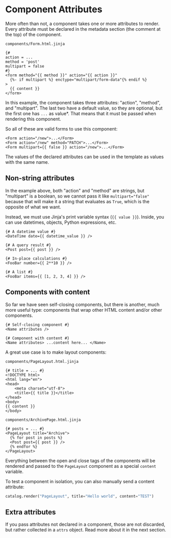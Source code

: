 # Component Attributes

More often than not, a component takes one or more attributes to render. Every attribute must be declared in the metadata section (the comment at the top) of the component.

`components/Form.html.jinja`
```html+jinja
{#
action = ...
method = 'post'
multipart = false
#}
<form method="{{ method }}" action="{{ action }}"
  {%- if multipart %} enctype="multipart/form-data"{% endif %}
>
  {{ content }}
</form>
```

In this example, the component takes three attributes: "action", "method", and "multipart". The last two have a default value,
so they are optional, but the first one has `...` as value*. That means that it must be passed when rendering this component.

So all of these are valid forms to use this component:

```html+jinja
<Form action="/new">...</Form>
<Form action="/new" method="PATCH">...</Form>
<Form multipart={{ false }} action="/new">...</Form>
```

The values of the declared attributes can be used in the template as values with the same name.


## Non-string attributes

In the example above, both "action" and "method" are strings, but "multipart" is a boolean, so we cannot pass it like `multipart="false"`
because that will make it a string that evaluates as `True`, which is the opposite of what we want.

Instead, we must use Jinja's print variable syntax (`{{ value }}`). Inside, you can use datetimes, objects, Python expressions, etc.

```html+jinja
{# A datetime value #}
<DateTime date={{ datetime_value }} />

{# A query result #}
<Post post={{ post }} />

{# In-place calculations #}
<FooBar number={{ 2**10 }} />

{# A list #}
<FooBar items={{ [1, 2, 3, 4] }} />
```


## Components with content

So far we have seen self-closing components, but there is another, much more useful type: components that wrap other HTML content and/or other components.

```html+jinja
{# Self-closing component #}
<Name attributes />

{# Component with content #}
<Name attributes> ...content here... </Name>
```

A great use case is to make layout components:

`components/PageLayout.html.jinja`

```html+jinja
{# title = ... #}
<!DOCTYPE html>
<html lang="en">
<head>
	<meta charset="utf-8">
	<title>{{ title }}</title>
</head>
<body>
{{ content }}
</body>
```

`components/ArchivePage.html.jinja`

```html+jinja
{# posts = ... #}
<PageLayout title="Archive">
  {% for post in posts %}
  <Post post={{ post }} />
  {% endfor %}
</PageLayout>
```

Everything between the open and close tags of the components will be rendered and passed to the `PageLayout` component as a special `content` variable.

To test a component in isolation, you can also manually send a content attribute:

```python
catalog.render("PageLayout", title="Hello world", content="TEST")
```

## Extra attributes

If you pass attributes not declared in a component, those are not discarded, but rather collected in a `attrs` object. Read more about it in the next section.
